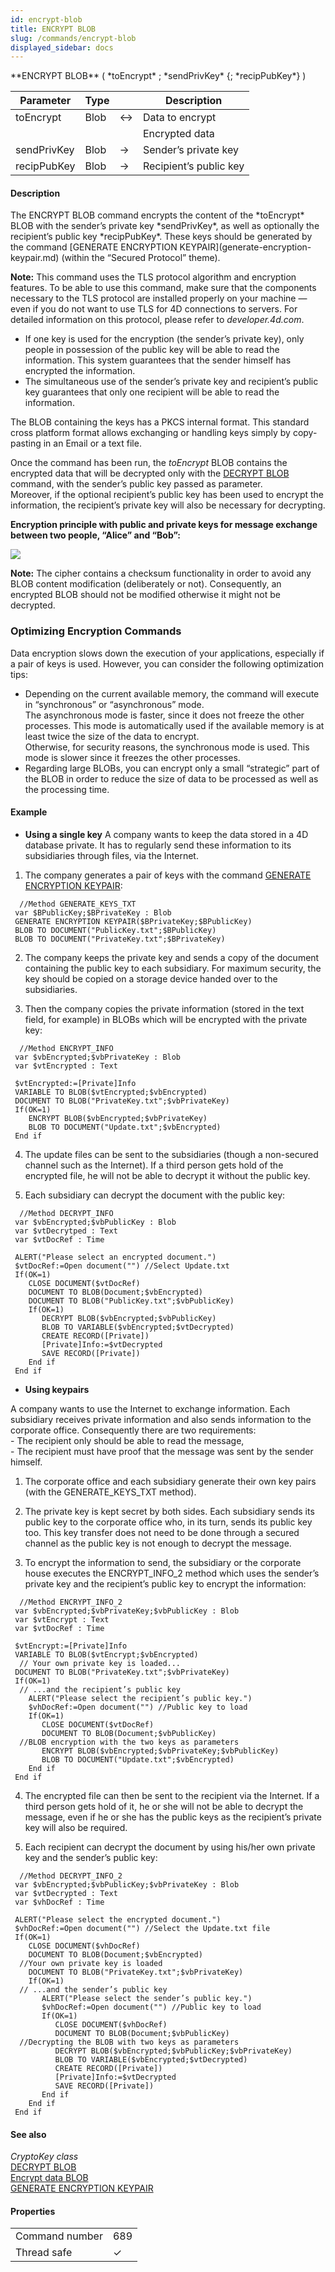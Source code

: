 ```yaml
---
id: encrypt-blob
title: ENCRYPT BLOB
slug: /commands/encrypt-blob
displayed_sidebar: docs
---
```


<!--REF #_command_.ENCRYPT BLOB.Syntax-->**ENCRYPT BLOB** ( *toEncrypt* ; *sendPrivKey* {; *recipPubKey*} )<!-- END REF-->
<!--REF #_command_.ENCRYPT BLOB.Params-->
| Parameter | Type |  | Description |
| --- | --- | --- | --- |
| toEncrypt | Blob | &#8596;  | Data to encrypt |
||| | Encrypted data |
| sendPrivKey | Blob | &#8594;  | Sender’s private key |
| recipPubKey | Blob | &#8594;  | Recipient’s public key |

<!-- END REF-->

#### Description 

<!--REF #_command_.ENCRYPT BLOB.Summary-->The ENCRYPT BLOB command encrypts the content of the *toEncrypt* BLOB with the sender’s private key *sendPrivKey*, as well as optionally the recipient’s public key *recipPubKey*.<!-- END REF--> These keys should be generated by the command [GENERATE ENCRYPTION KEYPAIR](generate-encryption-keypair.md) (within the “Secured Protocol” theme).

**Note:** This command uses the TLS protocol algorithm and encryption features. To be able to use this command, make sure that the components necessary to the TLS protocol are installed properly on your machine — even if you do not want to use TLS for 4D connections to servers. For detailed information on this protocol, please refer to *developer.4d.com*.

* If one key is used for the encryption (the sender’s private key), only people in possession of the public key will be able to read the information. This system guarantees that the sender himself has encrypted the information.
* The simultaneous use of the sender’s private key and recipient’s public key guarantees that only one recipient will be able to read the information.

The BLOB containing the keys has a PKCS internal format. This standard cross platform format allows exchanging or handling keys simply by copy-pasting in an Email or a text file.

Once the command has been run, the *toEncrypt* BLOB contains the encrypted data that will be decrypted only with the [DECRYPT BLOB](decrypt-blob.md) command, with the sender’s public key passed as parameter.   
Moreover, if the optional recipient’s public key has been used to encrypt the information, the recipient’s private key will also be necessary for decrypting.

**Encryption principle with public and private keys for message exchange between two people, “Alice” and “Bob”:** 
  
![](../assets/en/commands/pict13081.en.png)  

**Note:** The cipher contains a checksum functionality in order to avoid any BLOB content modification (deliberately or not). Consequently, an encrypted BLOB should not be modified otherwise it might not be decrypted.

### Optimizing Encryption Commands 

Data encryption slows down the execution of your applications, especially if a pair of keys is used. However, you can consider the following optimization tips: 

* Depending on the current available memory, the command will execute in “synchronous” or “asynchronous” mode.  
The asynchronous mode is faster, since it does not freeze the other processes. This mode is automatically used if the available memory is at least twice the size of the data to encrypt.  
Otherwise, for security reasons, the synchronous mode is used. This mode is slower since it freezes the other processes.
* Regarding large BLOBs, you can encrypt only a small “strategic” part of the BLOB in order to reduce the size of data to be processed as well as the processing time.

#### Example 

* **Using a single key**
A company wants to keep the data stored in a 4D database private. It has to regularly send these information to its subsidiaries through files, via the Internet. 

1) The company generates a pair of keys with the command [GENERATE ENCRYPTION KEYPAIR](generate-encryption-keypair.md):

```4d
  //Method GENERATE_KEYS_TXT
 var $BPublicKey;$BPrivateKey : Blob
 GENERATE ENCRYPTION KEYPAIR($BPrivateKey;$BPublicKey)
 BLOB TO DOCUMENT("PublicKey.txt";$BPublicKey)
 BLOB TO DOCUMENT("PrivateKey.txt";$BPrivateKey)
```

2) The company keeps the private key and sends a copy of the document containing the public key to each subsidiary. For maximum security, the key should be copied on a storage device handed over to the subsidiaries.

3) Then the company copies the private information (stored in the text field, for example) in BLOBs which will be encrypted with the private key:

```4d
  //Method ENCRYPT_INFO
 var $vbEncrypted;$vbPrivateKey : Blob
 var $vtEncrypted : Text
 
 $vtEncrypted:=[Private]Info
 VARIABLE TO BLOB($vtEncrypted;$vbEncrypted)
 DOCUMENT TO BLOB("PrivateKey.txt";$vbPrivateKey)
 If(OK=1)
    ENCRYPT BLOB($vbEncrypted;$vbPrivateKey)
    BLOB TO DOCUMENT("Update.txt";$vbEncrypted)
 End if
```

4) The update files can be sent to the subsidiaries (though a non-secured channel such as the Internet). If a third person gets hold of the encrypted file, he will not be able to decrypt it without the public key.

5) Each subsidiary can decrypt the document with the public key:

```4d
  //Method DECRYPT_INFO
 var $vbEncrypted;$vbPublicKey : Blob
 var $vtDecrytped : Text
 var $vtDocRef : Time
 
 ALERT("Please select an encrypted document.")
 $vtDocRef:=Open document("") //Select Update.txt
 If(OK=1)
    CLOSE DOCUMENT($vtDocRef)
    DOCUMENT TO BLOB(Document;$vbEncrypted)
    DOCUMENT TO BLOB("PublicKey.txt";$vbPublicKey)
    If(OK=1)
       DECRYPT BLOB($vbEncrypted;$vbPublicKey)
       BLOB TO VARIABLE($vbEncrypted;$vtDecrypted)
       CREATE RECORD([Private])
       [Private]Info:=$vtDecrypted
       SAVE RECORD([Private])
    End if
 End if
```

* **Using keypairs**

A company wants to use the Internet to exchange information. Each subsidiary receives private information and also sends information to the corporate office. Consequently there are two requirements:  
\- The recipient only should be able to read the message,  
\- The recipient must have proof that the message was sent by the sender himself.

1) The corporate office and each subsidiary generate their own key pairs (with the GENERATE\_KEYS\_TXT method).

2) The private key is kept secret by both sides. Each subsidiary sends its public key to the corporate office who, in its turn, sends its public key too. This key transfer does not need to be done through a secured channel as the public key is not enough to decrypt the message.

3) To encrypt the information to send, the subsidiary or the corporate house executes the ENCRYPT\_INFO\_2 method which uses the sender’s private key and the recipient’s public key to encrypt the information:

```4d
  //Method ENCRYPT_INFO_2
 var $vbEncrypted;$vbPrivateKey;$vbPublicKey : Blob
 var $vtEncrypt : Text
 var $vtDocRef : Time
 
 $vtEncrypt:=[Private]Info
 VARIABLE TO BLOB($vtEncrypt;$vbEncrypted)
  // Your own private key is loaded...
 DOCUMENT TO BLOB("PrivateKey.txt";$vbPrivateKey)
 If(OK=1)
  // ...and the recipient’s public key
    ALERT("Please select the recipient’s public key.")
    $vhDocRef:=Open document("") //Public key to load
    If(OK=1)
       CLOSE DOCUMENT($vtDocRef)
       DOCUMENT TO BLOB(Document;$vbPublicKey)
  //BLOB encryption with the two keys as parameters
       ENCRYPT BLOB($vbEncrypted;$vbPrivateKey;$vbPublicKey)
       BLOB TO DOCUMENT("Update.txt";$vbEncrypted)
    End if
 End if
```

4) The encrypted file can then be sent to the recipient via the Internet. If a third person gets hold of it, he or she will not be able to decrypt the message, even if he or she has the public keys as the recipient’s private key will also be required.

5) Each recipient can decrypt the document by using his/her own private key and the sender’s public key:

```4d
  //Method DECRYPT_INFO_2
 var $vbEncrypted;$vbPublicKey;$vbPrivateKey : Blob
 var $vtDecrypted : Text
 var $vhDocRef : Time
 
 ALERT("Please select the encrypted document.")
 $vhDocRef:=Open document("") //Select the Update.txt file
 If(OK=1)
    CLOSE DOCUMENT($vhDocRef)
    DOCUMENT TO BLOB(Document;$vbEncrypted)
  //Your own private key is loaded
    DOCUMENT TO BLOB("PrivateKey.txt";$vbPrivateKey)
    If(OK=1)
  // ...and the sender’s public key
       ALERT("Please select the sender’s public key.")
       $vhDocRef:=Open document("") //Public key to load
       If(OK=1)
          CLOSE DOCUMENT($vhDocRef)
          DOCUMENT TO BLOB(Document;$vbPublicKey)
  //Decrypting the BLOB with two keys as parameters
          DECRYPT BLOB($vbEncrypted;$vbPublicKey;$vbPrivateKey)
          BLOB TO VARIABLE($vbEncrypted;$vtDecrypted)
          CREATE RECORD([Private])
          [Private]Info:=$vtDecrypted
          SAVE RECORD([Private])
       End if
    End if
 End if
```

#### See also 

*CryptoKey class*  
[DECRYPT BLOB](decrypt-blob.md)  
[Encrypt data BLOB](encrypt-data-blob.md)  
[GENERATE ENCRYPTION KEYPAIR](generate-encryption-keypair.md)  

#### Properties

|  |  |
| --- | --- |
| Command number | 689 |
| Thread safe | &check; |


